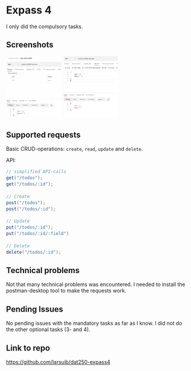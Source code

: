 # Expass 4
I only did the compulsory tasks.

## Screenshots
<img src="res/get_counters.png" width="30%">
<img src="res/put_counters.png" width="30%">

## Supported requests
Basic CRUD-operations: `create`, `read`, `update` and `delete`.

API:
```java
// simplified API-calls
get("/todos");                                   
get("/todos/:id");
                                                                               
// Create                                                                      
post("/todos");         
post("/todos/:id");
                                                                               
// Update                                                                      
put("/todos/:id");
put("/todos/:id/:field")
                                                                               
// Delete                                                                      
delete("/todos/:id");
```

## Technical problems
Not that many technical problems was encountered. I needed to install the postman-desktop tool to make the requests work.

## Pending Issues
No pending issues with the mandatory tasks as far as I know. I did not do the other optional tasks (3- and 4).

## Link to repo
https://github.com/larsuib/dat250-expass4
